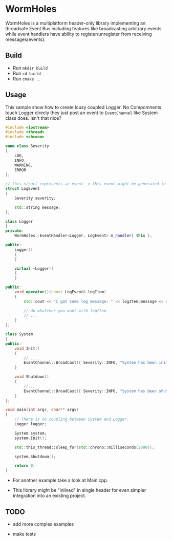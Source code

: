 # WormHoles
WormHoles is a multiplatform header-only library implementing an threadsafe Event Bus including features like broadcasting arbitrary events while event handlers have ability to register/unregister from receiving messages(events). 

## Build

- Run `mkdir build`
- Run `cd build`
- Run `cmake ..`

## Usage

This sample show how to create lousy coupled Logger. No Compomnents touch Logger direcly they just post an event to `EventChannel` like System class does. Isn't that nice?

```cpp
#include <iostream>
#include <thread>
#include <chrono>

enum class Severity
{
	LOG,
	INFO,
	WARNING,
	ERROR
};

// this struct represents an event -> this event might be generated in case you want to log somewhere in your app but you do not want to reference logger
struct LogEvent
{
	Severity severity;

	std::string message;
};

class Logger
{
private:
	WormHoles::EventHandler<Logger, LogEvent> m_handler{ this };

public:
	Logger()
	{
	}

	virtual ~Logger()
	{
	}

public:
	void operator()(const LogEvent& logItem)
	{
		std::cout << "I got some log message: " << logItem.message << std::endl;

		// do whatever you want with logItem
		// ...
	}
};

class System
{
public:
	void Init()
	{
		// ....
		EventChannel::BroadCast({ Severity::INFO, "System has been initialized" });
	}

	void Shutdown()
	{
		//...
		EventChannel::BroadCast({ Severity::INFO, "System has been shut down" });
	}
};

void main(int argc, char** argv)
{
	// There is no coupling between System and Logger.
	Logger logger;

	System system;
	system.Init();

	std::this_thread::sleep_for(std::chrono::milliseconds(2000));

	system.Shutdown();

	return 0;
}
```

- For another example take a look at Main.cpp.

- This library might be "inlined" in single header for even simpler integration into an existing project.

## TODO
 - add more complex examples

 - make tests

